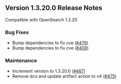 ## Version 1.3.20.0 Release Notes

Compatible with OpenSearch 1.3.20

### Bug Fixes
* Bump dependencies to fix cve ([#479](https://github.com/opensearch-project/dashboards-reporting/pull/479))
* Bump dependencies to fix cve ([#409](https://github.com/opensearch-project/dashboards-reporting/pull/409))

### Maintenance
* Increment version to 1.3.20.0 ([#467](https://github.com/opensearch-project/dashboards-reporting/pull/467))
* Remove dco and update artifact action to v4 ([#475](https://github.com/opensearch-project/dashboards-reporting/pull/475))